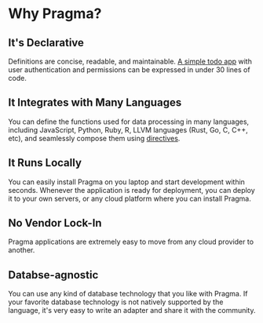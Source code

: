 # Why Pragma?

## It's Declarative

Definitions are concise, readable, and maintainable. [A simple todo app](./getting-started/basic-todo-app.md) with user authentication and permissions can be expressed in under 30 lines of code.

## It Integrates with Many Languages

You can define the functions used for data processing in many languages, including JavaScript, Python, Ruby, R, LLVM languages (Rust, Go, C, C++, etc), and seamlessly compose them using [directives](./features/directives.md).

## It Runs Locally

You can easily install Pragma on you laptop and start development within seconds. Whenever the application is ready for deployment, you can deploy it to your own servers, or any cloud platform where you can install Pragma.

## No Vendor Lock-In

Pragma applications are extremely easy to move from any cloud provider to another.

## Databse-agnostic

You can use any kind of database technology that you like with Pragma. If your favorite database technology is not natively supported by the language, it's very easy to write an adapter and share it with the community.